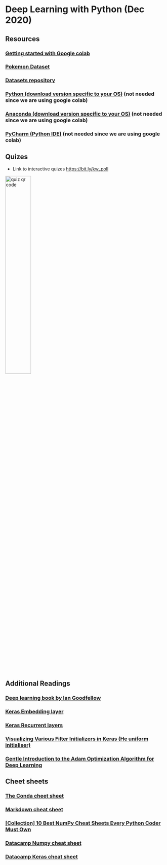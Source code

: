 # Deep Learning with Python (Dec 2020)


## Resources

### [Getting started with Google colab](https://towardsdatascience.com/getting-started-with-google-colab-f2fff97f594c)

### [Pokemon Dataset](https://bit.ly/pokemon_jun2020)

### [Datasets repository](https://kwseow.github.io/)

### [Python (download version specific to your OS)](https://www.python.org/downloads/) (not needed since we are using google colab)

### [Anaconda (download version specific to your OS)](https://www.anaconda.com/) (not needed since we are using google colab)

### [PyCharm (Python IDE)](https://www.jetbrains.com/pycharm/) (not needed since we are using google colab)

## Quizes
+ Link to interactive quizes https://bit.ly/kw_poll 
<img src="https://kwseow.github.com/images/quiz_qr.png" alt="quiz qr code" width="40%"/>

## Additional Readings
### [Deep learning book by Ian Goodfellow](https://www.deeplearningbook.org/)

### [Keras Embedding layer](http://keras.io/layers/embeddings/)

### [Keras Recurrent layers](http://faroit.com/keras-docs/1.2.1/layers/recurrent/)

### [Visualizing Various Filter Initializers in Keras (He uniform initialiser)](https://blog.goodaudience.com/visualizing-various-filter-initializers-in-keras-ca14c996db22)

### [Gentle Introduction to the Adam Optimization Algorithm for Deep Learning](https://machinelearningmastery.com/adam-optimization-algorithm-for-deep-learning/)

## Cheet sheets
### [The Conda cheet sheet](https://docs.conda.io/projects/conda/en/4.6.0/_downloads/52a95608c49671267e40c689e0bc00ca/conda-cheatsheet.pdf)

### [Markdown cheat sheet](https://www.markdownguide.org/cheat-sheet/)

### [[Collection] 10 Best NumPy Cheat Sheets Every Python Coder Must Own](https://blog.finxter.com/collection-10-best-numpy-cheat-sheets-every-python-coder-must-own/)

### [Datacamp Numpy cheat sheet](Numpy_Python_Cheat_Sheet.pdf)

### [Datacamp Keras cheat sheet](Keras_Cheat_Sheet_Python.pdf)
